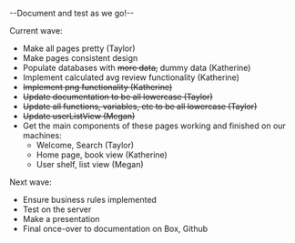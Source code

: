 --Document and test as we go!--

Current wave:

- Make all pages pretty (Taylor)
- Make pages consistent design
- Populate databases with ~~more data,~~ dummy data (Katherine)
- Implement calculated avg review functionality (Katherine)
- ~~Implement png functionality (Katherine)~~
- ~~Update documentation to be all lowercase (Taylor)~~
- ~~Update all functions, variables, etc to be all lowercase (Taylor)~~
- ~~Update userListView (Megan)~~
- Get the main components of these pages working and finished on our machines:
  - Welcome, Search (Taylor)
  - Home page, book view (Katherine)
  - User shelf, list view (Megan)

Next wave: 

- Ensure business rules implemented
- Test on the server
- Make a presentation
- Final once-over to documentation on Box, Github


